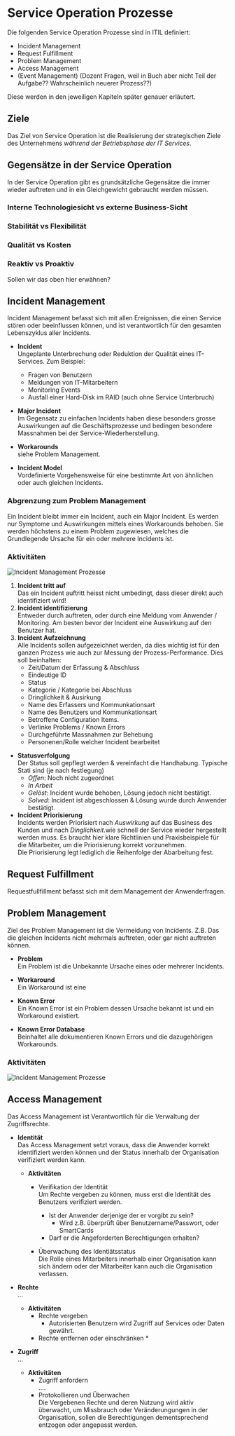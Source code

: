# Service Operation Prozesse

Die folgenden Service Operation Prozesse sind in ITIL definiert:

 * Incident Management
 * Request Fulfillment
 * Problem Management
 * Access Management
 * (Event Management) (Dozent Fragen, weil in Buch aber nicht Teil der Aufgabe?? Wahrscheinlich neuerer Prozess??)


Diese werden in den jeweiligen Kapiteln später genauer erläutert.

## Ziele

Das Ziel von Service Operation ist die Realisierung der strategischen Ziele des Unternehmens _während der Betriebsphase der IT Services_.

## Gegensätze in der Service Operation

In der Service Operation gibt es grundsätzliche Gegensätze die immer wieder auftreten und in ein Gleichgewicht gebraucht werden müssen.

### Interne Technologiesicht vs externe Business-Sicht

### Stabilität vs Flexibilität

### Qualität vs Kosten

### Reaktiv vs Proaktiv

Sollen wir das oben hier erwähnen?


## Incident Management

Incident Management befasst sich mit allen Ereignissen, die einen Service stören oder beeinflussen können, und ist verantwortlich für den gesamten Lebenszyklus aller Incidents.

* **Incident**  
  Ungeplante Unterbrechung oder Reduktion der Qualität eines IT-Services. Zum Beispiel:
    * Fragen von Benutzern
    * Meldungen von IT-Mitarbeitern
    * Monitoring Events
    * Ausfall einer Hard-Disk im RAID (auch ohne Service Unterbruch)


* **Major Incident**  
  Im Gegensatz zu einfachen Incidents haben diese besonders grosse Auswirkungen auf die Geschäftsprozesse und bedingen besondere Massnahmen bei der Service-Wiederherstellung.

* **Workarounds**  
   siehe Problem Management.

* **Incident Model**  
   Vordefinierte Vorgehensweise für eine bestimmte Art von ähnlichen oder auch gleichen Incidents.

### Abgrenzung zum Problem Management

Ein Incident bleibt immer ein Incident, auch ein Major Incident. Es werden nur Symptome und Auswirkungen mittels eines Workarounds behoben. Sie werden höchstens zu einem Problem zugewiesen, welches die Grundlegende Ursache für ein oder mehrere Incidents ist.

### Aktivitäten

![Incident Management Prozesse](incident_management_activities.png)

1. **Incident tritt auf**  
  Das ein Incident auftritt heisst nicht umbedingt, dass dieser direkt auch identifiziert wird!
2. **Incident identifizierung**  
  Entweder durch auftreten, oder durch eine Meldung vom Anwender / Monitoring. Am besten bevor der Incident eine Auswirkung auf den Benutzer hat.
3. **Incident Aufzeichnung**  
  Alle Incidents sollen aufgezeichnet werden, da dies wichtig ist für den ganzen Prozess wie auch zur Messung der Prozess-Performance. Dies soll beinhalten:
    * Zeit/Datum der Erfassung & Abschluss
    * Eindeutige ID
    * Status
    * Kategorie / Kategorie bei Abschluss
    * Dringlichkeit & Ausirkung
    * Name des Erfassers und Kommunkationsart
    * Name des Benutzers und Kommunkationsart
    * Betroffene Configuration Items.
    * Verlinke Problems / Known Errors
    * Durchgeführte Massnahmen zur Behebung
    * Personenen/Rolle welcher Incident bearbeitet
* **Statusverfolgung**  
  Der Status soll gepflegt werden & vereinfacht die Handhabung. Typische Stati sind (je nach festlegung)
  * *Offen*: Noch nicht zugeordnet
  * *In Arbeit*
  * *Gelöst*: Incident wurde behoben, Lösung jedoch nicht bestätigt.
  * *Solved*: Incident ist abgeschlossen & Lösung wurde durch Anwender bestätigt.
* **Incident Priorisierung**  
  Incidents werden Priorisiert nach *Auswirkung* auf das Business des Kunden und nach *Dinglichkeit*.wie schnell der Service wieder hergestellt werden muss. Es braucht hier klare Richtlinien und Praxisbeispiele für die Mitarbeiter, um die Priorisierung korrekt vorzunehmen.  
  Die Priorisierung legt lediglich die Reihenfolge der Abarbeitung fest.

## Request Fulfillment

Requestfullfillment befasst sich mit dem Management der Anwenderfragen.

## Problem Management

Ziel des Problem Management ist die Vermeidung von Incidents. Z.B. Das die gleichen Incidents nicht mehrmals auftreten, oder gar nicht auftreten können.

* **Problem**  
  Ein Problem ist die Unbekannte Ursache eines oder mehrerer Incidents.

* **Workaround**  
  Ein Workaround ist eine 

* **Known Error**  
  Ein Known Error ist ein Problem dessen Ursache bekannt ist und ein Workaround existiert.

* **Known Error Database**  
  Beinhaltet alle dokumentieren Known Errors und die dazugehörigen Workarounds.

### Aktivitäten

![Incident Management Prozesse](problem_management_activities.png)

## Access Management

Das Access Management ist Verantwortlich für die Verwaltung der Zugriffsrechte.

* **Identität**  
  Das Access Management setzt voraus, dass die Anwender korrekt identifiziert werden können und der Status innerhalb der Organisation verifiziert werden kann.
  * **Aktivitäten**
    * Verifikation der Identität  
      Um Rechte vergeben zu können, muss erst die Identität des Benutzers verifiziert werden.
      * Ist der Anwender derjenige der er vorgibt zu sein?
        * Wird z.B. überprüft über Benutzername/Passwort, oder SmartCards
      * Darf er die Angeforderten Berechtigungen erhalten?

    * Überwachung des Identiätsstatus  
      Die Rolle eines Mitarbeiters innerhalb einer Organisation kann sich ändern oder der Mitarbeiter kann auch die Organisation verlassen.

* **Rechte**  
  ...
  * **Aktivitäten**
    * Rechte vergeben
      * Autorisierten Benutzern wird Zugriff auf Services oder Daten gewährt.
    * Rechte entfernen oder einschränken
      *

* **Zugriff**  
  ...
  * **Aktivitäten**
    * Zugriff anfordern  
      ....
    * Protokollieren und Überwachen  
      Die Vergebenen Rechte und deren Nutzung wird aktiv überwacht, um Missbrauch oder Veränderungungen
      in der Organisation, sollen die Berechtigungen dementsprechend entzogen oder angepasst werden.







